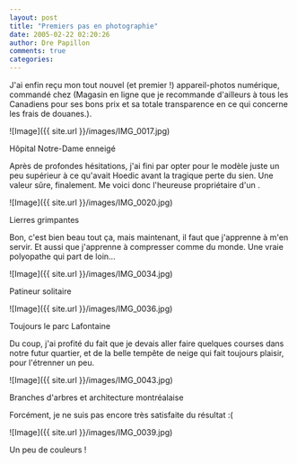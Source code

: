 ```yaml
---
layout: post
title: "Premiers pas en photographie"
date: 2005-02-22 02:20:26
author: Dre Papillon
comments: true
categories: 
---
```



J'ai enfin reçu mon tout nouvel (et premier !) appareil-photos numérique, commandé chez  (Magasin en ligne que je recommande d'ailleurs à tous les Canadiens pour ses bons prix et sa totale transparence en ce qui concerne les frais de douanes.).

![Image]({{ site.url }}/images/IMG_0017.jpg)
<div class="photoattrib">Hôpital Notre-Dame enneigé</div>



Après de profondes hésitations, j'ai fini par opter pour le modèle juste un peu supérieur à ce qu'avait Hoedic avant la tragique perte du sien.  Une valeur sûre, finalement.  Me voici donc l'heureuse propriétaire d'un .

![Image]({{ site.url }}/images/IMG_0020.jpg)
<div class="photoattrib">Lierres grimpantes</div>



Bon, c'est bien beau tout ça, mais maintenant, il faut que j'apprenne à m'en servir.  Et aussi que j'apprenne à compresser comme du monde.  Une vraie polyopathe qui part de loin...

![Image]({{ site.url }}/images/IMG_0034.jpg)
<div class="photoattrib">Patineur solitaire</div>



![Image]({{ site.url }}/images/IMG_0036.jpg)
<div class="photoattrib">Toujours le parc Lafontaine</div>



Du coup, j'ai profité du fait que je devais aller faire quelques courses dans notre futur quartier, et de la belle tempête de neige qui fait toujours plaisir, pour l'étrenner un peu.

![Image]({{ site.url }}/images/IMG_0043.jpg)
<div class="photoattrib">Branches d'arbres et architecture montréalaise</div>



Forcément, je ne suis pas encore très satisfaite du résultat :(

![Image]({{ site.url }}/images/IMG_0039.jpg)
<div class="photoattrib">Un peu de couleurs !</div>

